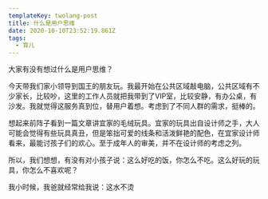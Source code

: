 ```yaml
---
templateKey: twolang-post
title: 什么是用户思维
date: 2020-10-10T23:52:19.861Z
tags:
  - 育儿
---
```

大家有没有想过什么是用户思维？

今天带我们家小领导到国王的朋友玩。我最开始在公共区域敲电脑，公共区域有不少家长，比较吵，这里的工作人员就把我带到了VIP室，比较安静，有办公桌，有沙发。我就觉得这服务真到位，替用户着想。考虑到了不同人群的需求，挺棒的。

想起来前阵子看到一篇文章讲宜家的毛绒玩具。宜家的玩具出自设计师之手，大人可能会觉得有些玩具真丑，但是笨拙可爱的线条和活泼鲜艳的配色，在宜家设计师看来，最能讨孩子们的欢心。至于成年人的审美，并不在设计师的考虑之列。

所以，我们想想，有没有对小孩子说：这么好吃的饭，你怎么不吃。这么好玩的玩具，你怎么不喜欢呢？

我小时候，我爸就经常给我说：这水不烫